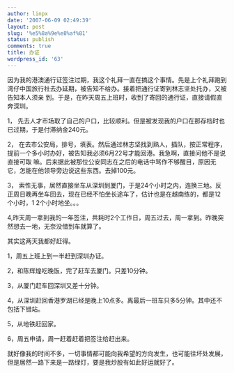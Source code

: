 ```yaml
---
author: linpx
date: '2007-06-09 02:49:39'
layout: post
slug: '%e5%8a%9e%e8%af%81'
status: publish
comments: true
title: 办证
wordpress_id: '63'
---
```


因为我的港澳通行证签注过期，我这个礼拜一直在搞这个事情。先是上个礼拜跑到湾仔中国旅行社去办延期，被告知不给办。接着把通行证寄到林志坚处托办，又被告知本人须亲
到。于是，在昨天周五上班时，收到了寄回的通行证，直接请假直奔深圳。

1， 先去人才市场取了自己的户口，比较顺利。但是被发现我的户口在那存档时也已过期，于是付滞纳金240元。

2， 在去市公安局，排号，填表。然后通过林志坚找到熟人，插队，按正常程序，提前一个多小时办好，被告知我必须6月22号才能回港。我急啊，直接问他不是说直接可取
嘛。后来据此被那位公安同志在之后的电话中骂作不够醒目，原因无它，怎能在他领导旁边说这些东西。去掉100元。

3， 索性无事，居然直接坐车从深圳到厦门，于是24个小时之内，连换三地。反正周日晚再坐车回去，现在已经不怕坐长途车了，估计也是在越南练的，都是12个小时，1
2个小时地坐。。。

4,昨天周一拿到我的一年签注，共耗时2个工作日，周五过去，周一拿到。昨晚突然想去一地，无奈没借到车就算了。

  

  

  

其实这两天我都好赶得。

1，周五上班上到一半赶到深圳办证。

2，和陈辉煌吃晚饭，完了赶车去厦门。只差10分钟。

3，从厦门赶车回深圳又差十分钟。

4，从深圳赶回香港罗湖已经是晚上10点多。离最后一班车只多5分钟。其中还不包括下错站。

5，从地铁赶回家。

6，周五申请，周一赶着赶着把签注给赶出来。


就好像我的时间不多，一切事情都可能向我希望的方向发生，也可能往坏处发展，但是居然一路下来是一路绿灯，要是我炒股有如此好运就好了。

  

